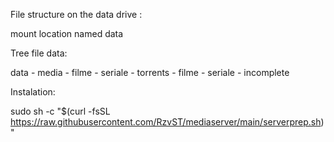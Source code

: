 File structure on the data drive : 

mount location named data

Tree file data: 

data
	- media
		- filme
		- seriale
	- torrents
		- filme
		- seriale
		- incomplete 



Instalation:

sudo sh -c "$(curl -fsSL https://raw.githubusercontent.com/RzvST/mediaserver/main/serverprep.sh)"

                   
